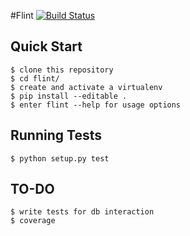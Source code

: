 #Flint [![Build Status](https://travis-ci.org/jdibiccari/flint.svg?branch=master)](https://travis-ci.org/jdibiccari/flint)

Quick Start
------------
    $ clone this repository
    $ cd flint/
    $ create and activate a virtualenv
    $ pip install --editable .
    $ enter flint --help for usage options


Running Tests
------------
	$ python setup.py test


TO-DO
------------
	$ write tests for db interaction
	$ coverage